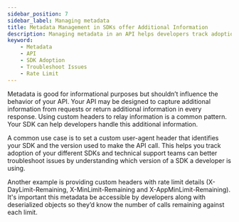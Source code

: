 ```yaml
---
sidebar_position: 7
sidebar_label: Managing metadata
title: Metadata Management in SDKs offer Additional Information
description: Managing metadata in an API helps developers track adoption and troubleshoot issues efficiently. Custom user-agent headers can be used to identify the SDK version, while custom rate limit details can be captured
keyword:
    - Metadata
    - API
    - SDK Adoption
    - Troubleshoot Issues
    - Rate Limit
---
```


Metadata is good for informational purposes but shouldn’t influence the behavior of your API. Your API may be designed to capture additional information from requests or return additional information in every response. Using custom headers to relay information is a common pattern. Your SDK can help developers handle this additional information. 

A common use case is to set a custom user-agent header that identifies your SDK and the version used to make the API call. This helps you track adoption of your different SDKs and technical support teams can better troubleshoot issues by understanding which version of a SDK a developer is using.

Another example is providing custom headers with rate limit details (X-DayLimit-Remaining, X-MinLimit-Remaining and X-AppMinLimit-Remaining). It's important this metadata be accessible by developers along with deserialized objects so they’d know the number of calls remaining against each limit. 